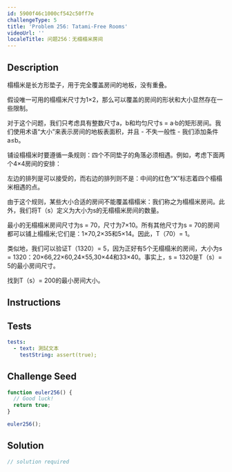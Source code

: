 ```yaml
---
id: 5900f46c1000cf542c50ff7e
challengeType: 5
title: 'Problem 256: Tatami-Free Rooms'
videoUrl: ''
localeTitle: 问题256：无榻榻米房间
---
```


## Description
<section id="description">榻榻米是长方形垫子，用于完全覆盖房间的地板，没有重叠。 <p>假设唯一可用的榻榻米尺寸为1×2，那么可以覆盖的房间的形状和大小显然存在一些限制。 </p><p>对于这个问题，我们只考虑具有整数尺寸a，b和均匀尺寸s = a·b的矩形房间。我们使用术语“大小”来表示房间的地板表面积，并且 - 不失一般性 - 我们添加条件a≤b。 </p><p>铺设榻榻米时要遵循一条规则：四个不同垫子的角落必须相遇。例如，考虑下面两个4×4房间的安排： </p><p>左边的排列是可以接受的，而右边的排列则不是：中间的红色“X”标志着四个榻榻米相遇的点。 </p><p>由于这个规则，某些大小合适的房间不能覆盖榻榻米：我们称之为榻榻米房间。此外，我们将T（s）定义为大小为s的无榻榻米房间的数量。 </p><p>最小的无榻榻米房间尺寸为s = 70，尺寸为7×10。所有其他尺寸为s = 70的房间都可以铺上榻榻米;它们是：1×70,2×35和5×14。因此，T（70）= 1。 </p><p>类似地，我们可以验证T（1320）= 5，因为正好有5个无榻榻米的房间，大小为s = 1320：20×66,22×60,24×55,30×44和33×40。事实上，s = 1320是T（s）= 5的最小房间尺寸。 </p><p>找到T（s）= 200的最小房间大小。 </p></section>

## Instructions
<section id="instructions">
</section>

## Tests
<section id='tests'>

```yml
tests:
  - text: 測試文本
    testString: assert(true);

```

</section>

## Challenge Seed
<section id='challengeSeed'>

<div id='js-seed'>

```js
function euler256() {
  // Good luck!
  return true;
}

euler256();

```

</div>



</section>

## Solution
<section id='solution'>

```js
// solution required
```
</section>
